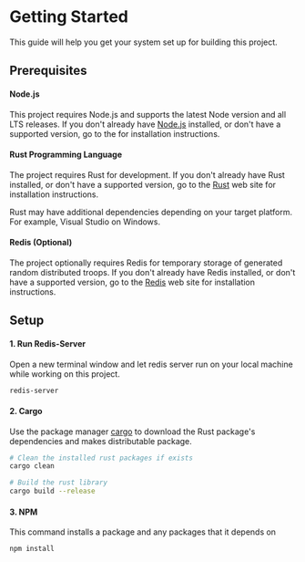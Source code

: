 # Getting Started

This guide will help you get your system set up for building this project. 

## Prerequisites

#### Node.js

This project requires Node.js and supports the latest Node version and all LTS releases. If you don't already have [Node.js](https://nodejs.org/) installed, or don't have a supported version, go to the for installation instructions.

#### Rust Programming Language

The project requires Rust for development. If you don't already have Rust installed, or don't have a supported version, go to the [Rust](https://www.rust-lang.org/install.html) web site for installation instructions.

Rust may have additional dependencies depending on your target platform. For example, Visual Studio on Windows.

#### Redis (Optional)

The project optionally requires Redis for temporary storage of generated random distributed troops. If you don't already have Redis installed, or don't have a supported version, go to the [Redis](https://redis.io/topics/quickstart) web site for installation instructions.


## Setup
#### 1. Run Redis-Server 
Open a new terminal window and let redis server run on your local machine while working on this project. 
```bash
redis-server
```
#### 2. Cargo
Use the package manager [cargo](https://doc.rust-lang.org/cargo/) to download the Rust package's dependencies and makes distributable package.
```bash
# Clean the installed rust packages if exists
cargo clean
```
```bash
# Build the rust library
cargo build --release
```
#### 3. NPM
This command installs a package and any packages that it depends on
```bash
npm install
```
